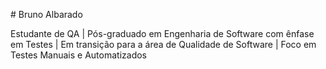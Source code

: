 \# Bruno Albarado



Estudante de QA | Pós-graduado em Engenharia de Software com ênfase em Testes | Em transição para a área de Qualidade de Software | Foco em Testes Manuais e Automatizados



